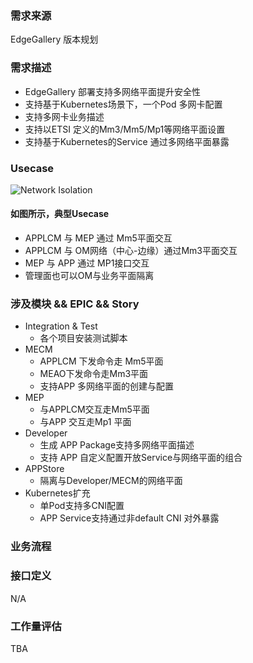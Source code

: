 ### 需求来源

EdgeGallery 版本规划

### 需求描述
- EdgeGallery 部署支持多网络平面提升安全性
- 支持基于Kubernetes场景下，一个Pod 多网卡配置
- 支持多网卡业务描述
- 支持以ETSI 定义的Mm3/Mm5/Mp1等网络平面设置
- 支持基于Kubernetes的Service 通过多网络平面暴露

### Usecase
![Network Isolation](https://images.gitee.com/uploads/images/2020/0730/095700_99279ac7_7624977.png "network_isolation.png")

#### 如图所示，典型Usecase
- APPLCM 与 MEP 通过 Mm5平面交互
- APPLCM 与 OM网络（中心-边缘）通过Mm3平面交互
- MEP 与 APP 通过 MP1接口交互
- 管理面也可以OM与业务平面隔离
### 涉及模块 && EPIC && Story
- Integration & Test
  - 各个项目安装测试脚本
- MECM
  - APPLCM 下发命令走 Mm5平面
  - MEAO下发命令走Mm3平面
  - 支持APP 多网络平面的创建与配置
- MEP
  - 与APPLCM交互走Mm5平面
  - 与APP 交互走Mp1 平面
- Developer
  - 生成 APP Package支持多网络平面描述
  - 支持 APP 自定义配置开放Service与网络平面的组合
- APPStore
  - 隔离与Developer/MECM的网络平面
- Kubernetes扩充
  - 单Pod支持多CNI配置
  - APP Service支持通过非default CNI 对外暴露

### 业务流程


### 接口定义
N/A

### 工作量评估
TBA